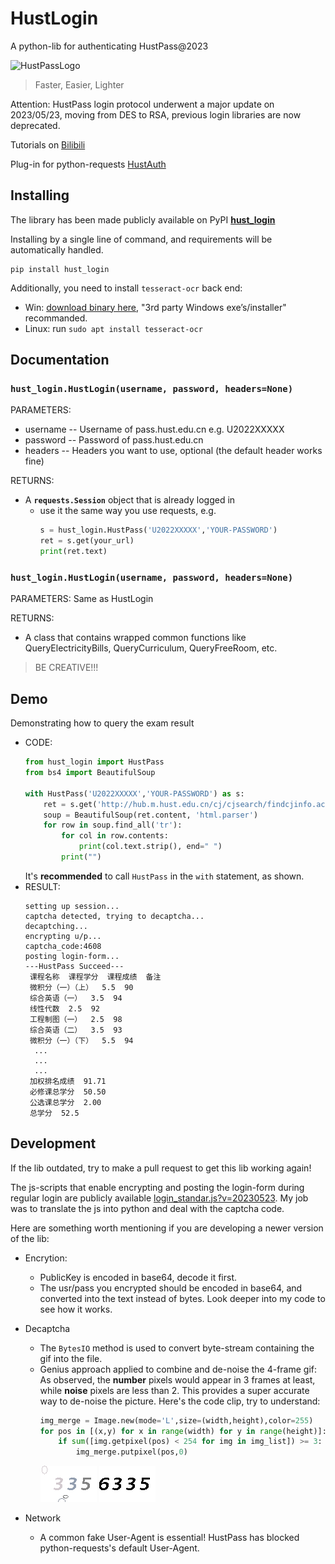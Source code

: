 # HustLogin
A python-lib for authenticating HustPass@2023

![HustPassLogo](https://pass.hust.edu.cn/cas/comm/image/logo-inside.png)

> Faster, Easier, Lighter

Attention: HustPass login protocol underwent a major update on 2023/05/23, moving from DES to RSA, previous login libraries are now deprecated.

Tutorials on [Bilibili](https://www.bilibili.com/video/BV1bX4y1j7vR/)

Plug-in for python-requests [HustAuth](https://github.com/MarvinTerry/HustAuth)

## Installing

The library has been made publicly available on PyPI **[hust_login](https://pypi.org/project/hust-login/)**

Installing by a single line of command, and requirements will be automatically handled.

```
pip install hust_login
```

Additionally, you need to install ```tesseract-ocr``` back end:

- Win: [download binary here](https://tesseract-ocr.github.io/tessdoc/Downloads.html), "3rd party Windows exe’s/installer" recommanded.
- Linux: run ```sudo apt install tesseract-ocr```

## Documentation
### **```hust_login.HustLogin(username, password, headers=None)```**

  PARAMETERS:
  - username -- Username of pass.hust.edu.cn  e.g. U2022XXXXX
  - password -- Password of pass.hust.edu.cn
  - headers  -- Headers you want to use, optional (the default header works fine)

  RETURNS:
  - A **```requests.Session```** object that is already logged in
    - use it the same way you use requests, e.g.
      ```python
      s = hust_login.HustPass('U2022XXXXX','YOUR-PASSWORD')
      ret = s.get(your_url)
      print(ret.text)
      ```
### **```hust_login.HustLogin(username, password, headers=None)```**

  PARAMETERS: Same as HustLogin

  RETURNS:
  - A class that contains wrapped common functions like QueryElectricityBills, QueryCurriculum, QueryFreeRoom, etc.

> BE CREATIVE!!!

## Demo
Demonstrating how to query the exam result
- CODE:
  ```python
  from hust_login import HustPass
  from bs4 import BeautifulSoup
  
  with HustPass('U2022XXXXX','YOUR-PASSWORD') as s:
      ret = s.get('http://hub.m.hust.edu.cn/cj/cjsearch/findcjinfo.action?xn=2022&xq=0')
      soup = BeautifulSoup(ret.content, 'html.parser')
      for row in soup.find_all('tr'):
          for col in row.contents:
              print(col.text.strip(), end=" ")
          print("")
  ```
  It's **recommended** to call ```HustPass``` in the ```with``` statement, as shown.
- RESULT:
  ```
  setting up session...
  captcha detected, trying to decaptcha...
  decaptching...
  encrypting u/p...
  captcha_code:4608
  posting login-form...
  ---HustPass Succeed---
   课程名称  课程学分  课程成绩  备注  
   微积分（一）（上）  5.5  90
   综合英语（一）  3.5  94
   线性代数  2.5  92
   工程制图（一）  2.5  98
   综合英语（二）  3.5  93
   微积分（一）（下）  5.5  94
    ...
    ...
    ...
   加权排名成绩  91.71
   必修课总学分  50.50
   公选课总学分  2.00
   总学分  52.5
  ```

## Development

If the lib outdated, try to make a pull request to get this lib working again!

The js-scripts that enable encrypting and posting the login-form during regular login are publicly available [login_standar.js?v=20230523](https://pass.hust.edu.cn/cas/comm/js/login_standar.js?v=20230523). My job was to translate the js into python and deal with the captcha code.

Here are something worth mentioning if you are developing a newer version of the lib:

- Encrytion: 
  - PublicKey is encoded in base64, decode it first.
  - The usr/pass you encrypted should be encoded in base64, and converted into the text instead of bytes. Look deeper into my code to see how it works.
- Decaptcha
  - The ```BytesIO``` method is used to convert byte-stream containing the gif into the file.
  - Genius approach applied to combine and de-noise the 4-frame gif: As observed, the **number** pixels would appear in 3 frames at least, while **noise** pixels are less than 2. This provides a super accurate way to de-noise the picture. Here's the code clip, try to understand:
    ```python
    img_merge = Image.new(mode='L',size=(width,height),color=255)
    for pos in [(x,y) for x in range(width) for y in range(height)]:
        if sum([img.getpixel(pos) < 254 for img in img_list]) >= 3:
            img_merge.putpixel(pos,0)
    ``` 
    ![org](images/captcha_code.gif) ![processed](images/captcha_code_processed.png)
  
- Network
  - A common fake User-Agent is essential! HustPass has blocked python-requests's default User-Agent.



